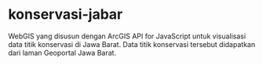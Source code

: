 # konservasi-jabar
WebGIS yang disusun dengan ArcGIS API for JavaScript untuk visualisasi data titik konservasi di Jawa Barat. Data titik konservasi tersebut didapatkan dari laman Geoportal Jawa Barat.
